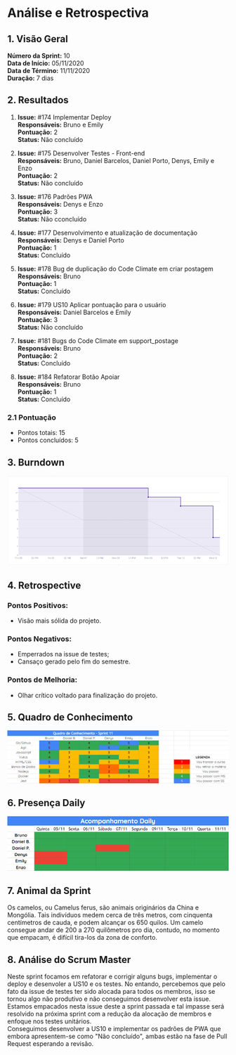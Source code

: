 # Análise e Retrospectiva

## 1. Visão Geral
**Número da Sprint:** 10<br>
**Data de Início:** 05/11/2020<br>
**Data de Término:** 11/11/2020<br>
**Duração:** 7 dias<br>

## 2. Resultados
1. **Issue:** #174 Implementar Deploy<br>
**Responsáveis:** Bruno e Emily<br>
**Pontuação:** 2<br>
**Status:** Não concluído<br>

2. **Issue:** #175 Desenvolver Testes - Front-end<br>
**Responsáveis:** Bruno, Daniel Barcelos, Daniel Porto, Denys, Emily e Enzo<br>
**Pontuação:** 2<br>
**Status:** Não concluído<br>

3. **Issue:** #176 Padrões PWA<br>
**Responsáveis:** Denys e Enzo<br>
**Pontuação:** 3<br>
**Status:** Não cconcluído<br>

4. **Issue:** #177 Desenvolvimento e atualização de documentação<br>
**Responsáveis:** Denys e Daniel Porto<br>
**Pontuação:** 1<br>
**Status:** Concluído<br>

5. **Issue:** #178 Bug de duplicação do Code Climate em criar postagem<br>
**Responsáveis:** Bruno<br>
**Pontuação:** 1<br>
**Status:** Concluído<br>

6. **Issue:** #179 US10 Aplicar pontuação para o usuário<br>
**Responsáveis:** Daniel Barcelos e Emily<br>
**Pontuação:** 3<br>
**Status:** Não concluído<br>

7. **Issue:** #181 Bugs do Code Climate em support_postage<br>
**Responsáveis:** Bruno<br>
**Pontuação:** 2<br>
**Status:** Concluído<br>

8. **Issue:** #184 Refatorar Botão Apoiar<br>
**Responsáveis:** Bruno<br>
**Pontuação:** 1<br>
**Status:** Concluído<br>


### 2.1 Pontuação 
- Pontos totais: 15
- Pontos concluídos: 5

## 3. Burndown

![Burndown](../../Imagens/Sprints/Burndown_S11.png)

## 4. Retrospective
### Pontos Positivos:
- Visão mais sólida do projeto.

### Pontos Negativos:
- Emperrados na issue de testes;
- Cansaço gerado pelo fim do semestre.

### Pontos de Melhoria:
- Olhar crítico voltado para finalização do projeto.

## 5. Quadro de Conhecimento

![Quadro de Conhecimentos](../../Imagens/Sprints/Quadro_conhecimento_S11.png)

## 6. Presença  Daily 

![Presença](../../Imagens/Sprints/Daily_Sprint11.png)

## 7. Animal da Sprint
Os camelos, ou Camelus ferus, são animais originários da China e Mongólia. Tais indivíduos medem cerca de três metros, com cinquenta centímetros de cauda, e podem alcançar os 650 quilos. Um camelo consegue andar de 200 a 270 quilômetros pro dia, contudo, no momento que empacam, é difícil tira-los da zona de conforto.


## 8. Análise do Scrum Master
Neste sprint focamos em refatorar e corrigir alguns bugs, implementar o deploy e desenvoler a US10 e os testes. No entando, percebemos que pelo fato da issue de testes ter sido alocada para todos os membros, isso se tornou algo não produtivo e não conseguimos desenvolver esta issue. Estamos empacados nesta issue deste a sprint passada e tal impasse será resolvido na próxima sprint com a redução da alocação de membros e enfoque nos testes unitários.<br>
Conseguimos desenvolver a US10 e implementar os padrões de PWA que embora apresentem-se como "Não concluído", ambas estão na fase de Pull Request esperando a revisão.



